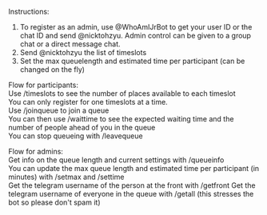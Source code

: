 Instructions:
1. To register as an admin, use @WhoAmIJrBot to get your user ID or the chat ID and send @nicktohzyu. Admin control can be given to a group chat or a direct message chat.  
2. Send @nicktohzyu the list of timeslots  
3. Set the max queuelength and estimated time per participant (can be changed on the fly)  


Flow for participants:  
Use /timeslots to see the number of places available to each timeslot  
You can only register for one timeslots at a time.  
Use /joinqueue to join a queue  
You can then use /waittime to see the expected waiting time and the number of people ahead of you in the queue  
You can stop queueing with /leavequeue

Flow for admins:  
Get info on the queue length and current settings with /queueinfo  
You can update the max queue length and estimated time per participant (in minutes) with /setmax and /settime  
Get the telegram username of the person at the front with /getfront
Get the telegram username of everyone in the queue with /getall (this stresses the bot so please don't spam it)